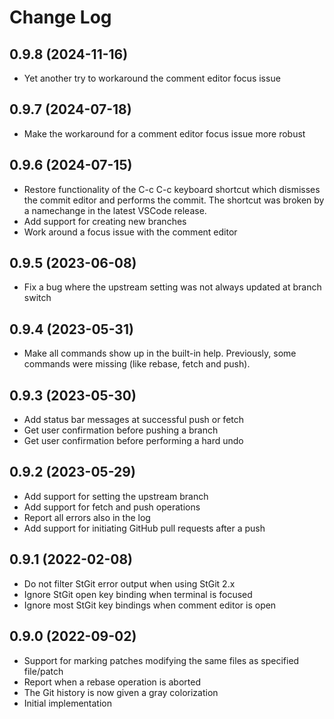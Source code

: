 # Change Log

<!--
Check [Keep a Changelog](http://keepachangelog.com/) for recommendations on how to structure this file.
-->

## 0.9.8 (2024-11-16)
- Yet another try to workaround the comment editor focus issue

## 0.9.7 (2024-07-18)
- Make the workaround for a comment editor focus issue more robust

## 0.9.6 (2024-07-15)
- Restore functionality of the C-c C-c keyboard shortcut
which dismisses the commit editor and performs the commit. The shortcut was broken by a namechange in the latest VSCode release.
- Add support for creating new branches
- Work around a focus issue with the comment editor

## 0.9.5 (2023-06-08)
- Fix a bug where the upstream setting was not always updated at branch switch

## 0.9.4 (2023-05-31)
- Make all commands show up in the built-in help. Previously,
some commands were missing (like rebase, fetch and push).

## 0.9.3 (2023-05-30)
- Add status bar messages at successful push or fetch
- Get user confirmation before pushing a branch
- Get user confirmation before performing a hard undo

## 0.9.2 (2023-05-29)
- Add support for setting the upstream branch
- Add support for fetch and push operations
- Report all errors also in the log
- Add support for initiating GitHub pull requests after a push

## 0.9.1 (2022-02-08)
- Do not filter StGit error output when using StGit 2.x
- Ignore StGit open key binding when terminal is focused
- Ignore most StGit key bindings when comment editor is open

## 0.9.0 (2022-09-02)
- Support for marking patches modifying the same files as specified file/patch
- Report when a rebase operation is aborted
- The Git history is now given a gray colorization
- Initial implementation
